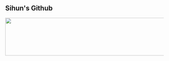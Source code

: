 ## Sihun's Github

<a href="https://github.com/devxb/gitanimals">
  <img src="https://render.gitanimals.org/lines/Sihun23?pet-id=1" width="1000" height="120"/>
</a>
